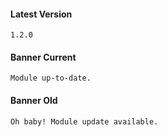#### Latest Version

```
1.2.0
```

#### Banner Current

```
Module up-to-date.
```

#### Banner Old

```
Oh baby! Module update available.
```

